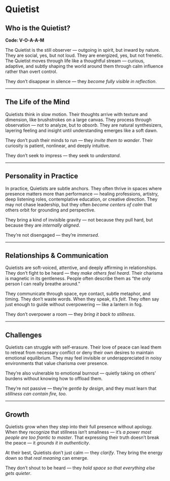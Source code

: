 # Quietist
## Who is the Quietist?
**Code: V-O-A-A-M**

The Quietist is the still observer — outgoing in spirit, but inward by nature. They are social, yes, but not loud. They are energized, yes, but not frenetic. The Quietist moves through life like a thoughtful stream — curious, adaptive, and subtly shaping the world around them through calm influence rather than overt control.

They don’t disappear in silence — they *become fully visible in reflection*.

---

## The Life of the Mind

Quietists think in slow motion. Their thoughts arrive with texture and dimension, like brushstrokes on a large canvas. They process through observation — not to analyze, but to *absorb*. They are natural synthesizers, layering feeling and insight until understanding emerges like a soft dawn.

They don’t push their minds to run — they *invite them to wander*. Their curiosity is patient, nonlinear, and deeply intuitive.

They don’t seek to impress — they seek to *understand*.

---

## Personality in Practice

In practice, Quietists are subtle anchors. They often thrive in spaces where presence matters more than performance — healing professions, artistry, deep listening roles, contemplative education, or creative direction. They may not chase leadership, but they often *become centers of calm* that others orbit for grounding and perspective.

They bring a kind of invisible gravity — not because they pull hard, but because they are *internally aligned*.

They’re not disengaged — they’re *immersed*.

---

## Relationships & Communication

Quietists are soft-voiced, attentive, and deeply affirming in relationships. They don’t fight to be heard — they *make others feel heard*. Their charisma is magnetic in its gentleness. People often describe them as “the only person I can really breathe around.”

They communicate through space, eye contact, subtle metaphor, and timing. They don’t waste words. When they speak, it’s *felt*. They often say just enough to guide without overpowering — like a lantern in fog.

They don’t overpower a room — they *bring it back to stillness*.

---

## Challenges

Quietists can struggle with self-erasure. Their love of peace can lead them to retreat from necessary conflict or deny their own desires to maintain emotional equilibrium. They may feel invisible or underappreciated in noisy environments that value charisma over presence.

They’re also vulnerable to emotional burnout — quietly taking on others’ burdens without knowing how to offload them.

They’re not passive — they’re *gentle by design*, and they must learn that *stillness can contain fire, too*.

---

## Growth

Quietists grow when they step into their full presence without apology. When they recognize that stillness isn’t smallness — it’s *a power most people are too frantic to master*. That expressing their truth doesn’t break the peace — it *grounds it in authenticity*.

At their best, Quietists don’t just calm — they *clarify*. They bring the energy down so that *real meaning* can emerge.

They don’t shout to be heard — they *hold space so that everything else gets quieter*.
